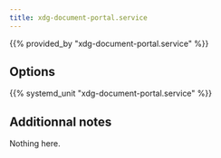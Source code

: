 ```yaml
---
title: xdg-document-portal.service
---
```


{{% provided_by "xdg-document-portal.service" %}}

## Options

{{% systemd_unit "xdg-document-portal.service" %}}

## Additionnal notes

Nothing here.